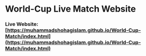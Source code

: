 # World-Cup Live Match Website

### Live Website:  [https://muhammadshohagislam.github.io/World-Cup-Match/index.html](https://muhammadshohagislam.github.io/World-Cup-Match/index.html)
